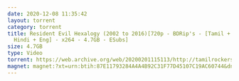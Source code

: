 ```yaml
---
date: 2020-12-08 11:35:42
layout: torrent
category: torrent
title: Resident Evil Hexalogy (2002 to 2016)[720p - BDRip's - [Tamil + Telugu +
  Hindi + Eng] - x264 - 4.7GB - ESubs]
size: 4.7GB
type: Video
torrent: https://web.archive.org/web/20200201115113/http://tamilrockers.ws/index.php?app=core&module=attach&section=attach&attach_id=22100
magnet: magnet:?xt=urn:btih:87E11793284A4A4B92C31F77D45107C19AC60744&dn=www.TamilRockers.gs%20-%20Resident%20Evil%20Hexalogy%20%282002%20to%202016%29%5b720p%20-%20BDRip%27s%20-%20%5bTamil%20%2b%20Telugu%20%2b%20Hindi%20%2b%20Eng%5d&tr=udp%3a%2f%2ftracker.leechers-paradise.org%3a6969%2fannounce&tr=udp%3a%2f%2ftracker.opentrackr.org%3a1337%2fannounce&tr=udp%3a%2f%2feddie4.nl%3a6969%2fannounce&tr=udp%3a%2f%2f9.rarbg.me%3a2780%2fannounce&tr=udp%3a%2f%2f9.rarbg.to%3a2780%2fannounce&tr=udp%3a%2f%2fpublic.popcorn-tracker.org%3a6969%2fannounce&tr=udp%3a%2f%2ftracker.opentrackr.org%3a1337%2fannounce&tr=udp%3a%2f%2fp4p.arenabg.ch%3a1337%2fannounce&tr=udp%3a%2f%2ftracker.internetwarriors.net%3a1337%2fannounce&tr=udp%3a%2f%2ftracker.coppersurfer.tk%3a6969%2fannounce&tr=http%3a%2f%2ftorrentsmd.com%3a8080%2fannounce
---
```

